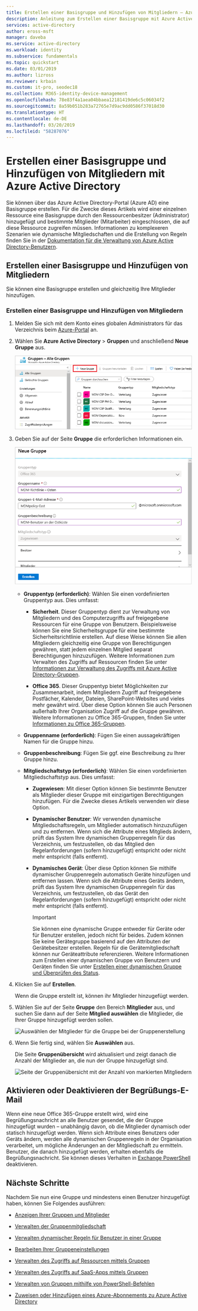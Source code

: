 ```yaml
---
title: Erstellen einer Basisgruppe und Hinzufügen von Mitgliedern – Azure Active Directory | Microsoft-Dokumentation
description: Anleitung zum Erstellen einer Basisgruppe mit Azure Active Directory
services: active-directory
author: eross-msft
manager: daveba
ms.service: active-directory
ms.workload: identity
ms.subservice: fundamentals
ms.topic: quickstart
ms.date: 03/01/2019
ms.author: lizross
ms.reviewer: krbain
ms.custom: it-pro, seodec18
ms.collection: M365-identity-device-management
ms.openlocfilehash: 78e83f4a1aea04bbaea12181419de6c5c06034f2
ms.sourcegitcommit: 8a59b051b283a72765e7d9ac9dd0586f37018d30
ms.translationtype: HT
ms.contentlocale: de-DE
ms.lasthandoff: 03/20/2019
ms.locfileid: "58287076"
---
```

# <a name="create-a-basic-group-and-add-members-using-azure-active-directory"></a>Erstellen einer Basisgruppe und Hinzufügen von Mitgliedern mit Azure Active Directory
Sie können über das Azure Active Directory-Portal (Azure AD) eine Basisgruppe erstellen. Für die Zwecke dieses Artikels wird einer einzelnen Ressource eine Basisgruppe durch den Ressourcenbesitzer (Administrator) hinzugefügt und bestimmte Mitglieder (Mitarbeiter) eingeschlossen, die auf diese Ressource zugreifen müssen. Informationen zu komplexeren Szenarien wie dynamische Mitgliedschaften und die Erstellung von Regeln finden Sie in der [Dokumentation für die Verwaltung von Azure Active Directory-Benutzern](../users-groups-roles/index.yml).

## <a name="create-a-basic-group-and-add-members"></a>Erstellen einer Basisgruppe und Hinzufügen von Mitgliedern
Sie können eine Basisgruppe erstellen und gleichzeitig Ihre Mitglieder hinzufügen.

### <a name="to-create-a-basic-group-and-add-members"></a>Erstellen einer Basisgruppe und Hinzufügen von Mitgliedern
1. Melden Sie sich mit dem Konto eines globalen Administrators für das Verzeichnis beim [Azure-Portal](https://portal.azure.com) an.

2. Wählen Sie **Azure Active Directory** > **Gruppen** und anschließend **Neue Gruppe** aus.

    ![Seite „Azure AD“ mit Gruppen](media/active-directory-groups-create-azure-portal/group-full-screen.png)

3. Geben Sie auf der Seite **Gruppe** die erforderlichen Informationen ein.

    ![Neue Seite „Gruppe“ mit ausgefüllten Beispielinformationen](media/active-directory-groups-create-azure-portal/new-group-blade.png)

   - **Gruppentyp (erforderlich)**: Wählen Sie einen vordefinierten Gruppentyp aus. Dies umfasst:
        
       - **Sicherheit**. Dieser Gruppentyp dient zur Verwaltung von Mitgliedern und des Computerzugriffs auf freigegebene Ressourcen für eine Gruppe von Benutzern. Beispielsweise können Sie eine Sicherheitsgruppe für eine bestimmte Sicherheitsrichtlinie erstellen. Auf diese Weise können Sie allen Mitgliedern gleichzeitig eine Gruppe von Berechtigungen gewähren, statt jedem einzelnen Mitglied separat Berechtigungen hinzuzufügen. Weitere Informationen zum Verwalten des Zugriffs auf Ressourcen finden Sie unter [Informationen zur Verwaltung des Zugriffs mit Azure Active Directory-Gruppen](active-directory-manage-groups.md).
        
       - **Office 365**. Dieser Gruppentyp bietet Möglichkeiten zur Zusammenarbeit, indem Mitgliedern Zugriff auf freigegebene Postfächer, Kalender, Dateien, SharePoint-Websites und vieles mehr gewährt wird. Über diese Option können Sie auch Personen außerhalb Ihrer Organisation Zugriff auf die Gruppe gewähren. Weitere Informationen zu Office 365-Gruppen, finden Sie unter [Informationen zu Office 365-Gruppen](https://support.office.com/article/learn-about-office-365-groups-b565caa1-5c40-40ef-9915-60fdb2d97fa2).

   - **Gruppenname (erforderlich)**: Fügen Sie einen aussagekräftigen Namen für die Gruppe hinzu.

   - **Gruppenbeschreibung**: Fügen Sie ggf. eine Beschreibung zu Ihrer Gruppe hinzu.

   - **Mitgliedschaftstyp (erforderlich)**: Wählen Sie einen vordefinierten Mitgliedschaftstyp aus. Dies umfasst:

     - **Zugewiesen**: Mit dieser Option können Sie bestimmte Benutzer als Mitglieder dieser Gruppe mit einzigartigen Berechtigungen hinzufügen. Für die Zwecke dieses Artikels verwenden wir diese Option.

     - **Dynamischer Benutzer**: Wir verwenden dynamische Mitgliedschaftsregeln, um Mitglieder automatisch hinzuzufügen und zu entfernen. Wenn sich die Attribute eines Mitglieds ändern, prüft das System Ihre dynamischen Gruppenregeln für das Verzeichnis, um festzustellen, ob das Mitglied den Regelanforderungen (sofern hinzugefügt) entspricht oder nicht mehr entspricht (falls entfernt).

     - **Dynamisches Gerät**: Über diese Option können Sie mithilfe dynamischer Gruppenregeln automatisch Geräte hinzufügen und entfernen lassen. Wenn sich die Attribute eines Geräts ändern, prüft das System Ihre dynamischen Gruppenregeln für das Verzeichnis, um festzustellen, ob das Gerät den Regelanforderungen (sofern hinzugefügt) entspricht oder nicht mehr entspricht (falls entfernt).

       >[!Important]
       >Sie können eine dynamische Gruppe entweder für Geräte oder für Benutzer erstellen, jedoch nicht für beides. Zudem können Sie keine Gerätegruppe basierend auf den Attributen der Gerätebesitzer erstellen. Regeln für die Gerätemitgliedschaft können nur Geräteattribute referenzieren. Weitere Informationen zum Erstellen einer dynamischen Gruppe von Benutzern und Geräten finden Sie unter [Erstellen einer dynamischen Gruppe und Überprüfen des Status](../users-groups-roles/groups-create-rule.md).

4. Klicken Sie auf **Erstellen**.

    Wenn die Gruppe erstellt ist, können ihr Mitglieder hinzugefügt werden.

5. Wählen Sie auf der Seite **Gruppe** den Bereich **Mitglieder** aus, und suchen Sie dann auf der Seite **Mitglied auswählen** die Mitglieder, die Ihrer Gruppe hinzugefügt werden sollen.

    ![Auswählen der Mitglieder für die Gruppe bei der Gruppenerstellung](media/active-directory-groups-create-azure-portal/select-members-create-group.png)

6. Wenn Sie fertig sind, wählen Sie **Auswählen** aus.

    Die Seite **Gruppenübersicht** wird aktualisiert und zeigt danach die Anzahl der Mitglieder an, die nun der Gruppe hinzugefügt sind.

    ![Seite der Gruppenübersicht mit der Anzahl von markierten Mitgliedern](media/active-directory-groups-create-azure-portal/group-overview-blade-number-highlight.png)

## <a name="turn-on-or-off-welcome-email"></a>Aktivieren oder Deaktivieren der Begrüßungs-E-Mail

Wenn eine neue Office 365-Gruppe erstellt wird, wird eine Begrüßungsnachricht an alle Benutzer gesendet, die der Gruppe hinzugefügt wurden – unabhängig davon, ob die Mitglieder dynamisch oder statisch hinzugefügt werden. Wenn sich Attribute eines Benutzers oder Geräts ändern, werden alle dynamischen Gruppenregeln in der Organisation verarbeitet, um mögliche Änderungen an der Mitgliedschaft zu ermitteln. Benutzer, die danach hinzugefügt werden, erhalten ebenfalls die Begrüßungsnachricht. Sie können dieses Verhalten in [Exchange PowerShell](https://docs.microsoft.com/powershell/module/exchange/users-and-groups/Set-UnifiedGroup?view=exchange-ps) deaktivieren. 

## <a name="next-steps"></a>Nächste Schritte
Nachdem Sie nun eine Gruppe und mindestens einen Benutzer hinzugefügt haben, können Sie Folgendes ausführen:

- [Anzeigen Ihrer Gruppen und Mitglieder](active-directory-groups-view-azure-portal.md)

- [Verwalten der Gruppenmitgliedschaft](active-directory-groups-membership-azure-portal.md)

- [Verwalten dynamischer Regeln für Benutzer in einer Gruppe](../users-groups-roles/groups-create-rule.md)

- [Bearbeiten Ihrer Gruppeneinstellungen](active-directory-groups-settings-azure-portal.md)

- [Verwalten des Zugriffs auf Ressourcen mittels Gruppen](active-directory-manage-groups.md)

- [Verwalten des Zugriffs auf SaaS-Apps mittels Gruppen](../users-groups-roles/groups-saasapps.md)

- [Verwalten von Gruppen mithilfe von PowerShell-Befehlen](../users-groups-roles/groups-settings-v2-cmdlets.md)

- [Zuweisen oder Hinzufügen eines Azure-Abonnements zu Azure Active Directory](active-directory-how-subscriptions-associated-directory.md)
